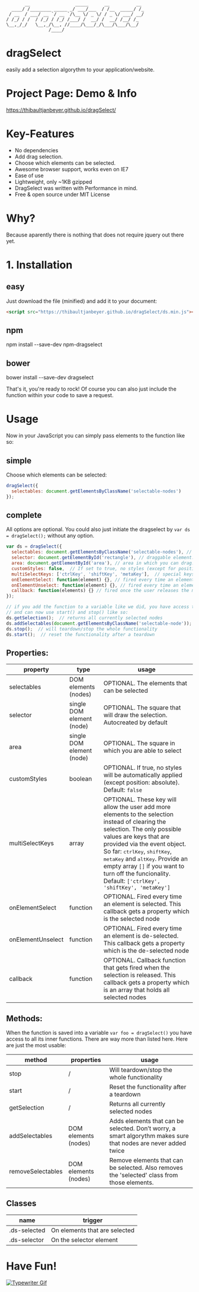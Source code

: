 ```
       __                 _____      __          __ 
  ____/ /________ _____ _/ ___/___  / /__  _____/ /_
 / __  / ___/ __ `/ __ `/\__ \/ _ \/ / _ \/ ___/ __/
/ /_/ / /  / /_/ / /_/ /___/ /  __/ /  __/ /__/ /_  
\__,_/_/   \__,_/\__, //____/\___/_/\___/\___/\__/  
                /____/                              
```

# dragSelect
easily add a selection algorythm to your application/website.

# Project Page: Demo & Info

https://thibaultjanbeyer.github.io/dragSelect/

# Key-Features

- No dependencies
- Add drag selection.
- Choose which elements can be selected.
- Awesome browser support, works even on IE7
- Ease of use
- Lightweight, only ~1KB gzipped
- DragSelect was written with Performance in mind.
- Free & open source under MIT License

# Why?

Because aparently there is nothing that does not require jquery out there yet.

# 1. Installation
## easy

Just download the file (minified) and add it to your document:

```html
<script src="https://thibaultjanbeyer.github.io/dragSelect/ds.min.js"></script>
```

## npm

npm install --save-dev npm-dragselect

## bower

bower install --save-dev dragselect

That's it, you're ready to rock!
Of course you can also just include the function within your code to save a request.

# Usage

Now in your JavaScript you can simply pass elements to the function like so:

## simple

Choose which elements can be selected:

```javascript
dragSelect({
  selectables: document.getElementsByClassName('selectable-nodes')
});
```

## complete

All options are optional. You could also just initiate the dragselect by `var ds = dragSelect();` without any option.

```javascript
var ds = dragSelect({
  selectables: document.getElementsByClassName('selectable-nodes'), // node/nodes that can be selected. This is also optional, you could just add them later with .addSelectables.
  selector: document.getElementById('rectangle'), // draggable element. By default one will be created.
  area: document.getElementById('area'), // area in which you can drag. If not provided it will be the whole document.
  customStyles: false,  // If set to true, no styles (except for position absolute) will be applied by default.
  multiSelectKeys: ['ctrlKey', 'shiftKey', 'metaKey'],  // special keys that allow multiselection.
  onElementSelect: function(element) {}, // fired every time an element is selected. (element) = just selected node
  onElementUnselect: function(element) {}, // fired every time an element is de-selected. (element) = just de-selected node.
  callback: function(elements) {} // fired once the user releases the mouse. (elements) = selected nodes.
});

// if you add the function to a variable like we did, you have access to all its functions
// and can now use start() and stop() like so:
ds.getSelection();  // returns all currently selected nodes
ds.addSelectables(document.getElementsByClassName('selectable-node'));  // adds elements that can be selected. Intelligent algorythm never adds elements twice.
ds.stop();  // will teardown/stop the whole functionality
ds.start();  // reset the functionality after a teardown
```

## Properties:
| property | type | usage |
|--- |--- |--- |
|selectables |DOM elements (nodes) |OPTIONAL. The elements that can be selected |
|selector |single DOM element (node) |OPTIONAL. The square that will draw the selection. Autocreated by default |
|area |single DOM element (node) |OPTIONAL. The square in which you are able to select |
|customStyles |boolean |OPTIONAL. If true, no styles will be automatically applied (except position: absolute). Default: `false` |
|multiSelectKeys |array |OPTIONAL. These key will allow the user add more elements to the selection instead of clearing the selection. The only possible values are keys that are provided via the event object. So far: <kbd>ctrlKey</kbd>, <kbd>shiftKey</kbd>, <kbd>metaKey</kbd> and <kbd>altKey</kbd>. Provide an empty array `[]` if you want to turn off the funcionality. Default: `['ctrlKey', 'shiftKey', 'metaKey']` |
|onElementSelect |function |OPTIONAL. Fired every time an element is selected. This callback gets a property which is the selected node |
|onElementUnselect |function |OPTIONAL. Fired every time an element is de-selected. This callback gets a property which is the de-selected node |
|callback |function |OPTIONAL. Callback function that gets fired when the selection is released. This callback gets a property which is an array that holds all selected nodes |

## Methods:
When the function is saved into a variable `var foo = dragSelect()` you have access to all its inner functions. There are way more than listed here. Here are just the most usable:  

| method | properties | usage |
|--- |--- |--- |
|stop |/ |Will teardown/stop the whole functionality |
|start |/ |Reset the functionality after a teardown |
|getSelection |/ |Returns all currently selected nodes |
|addSelectables |DOM elements (nodes) |Adds elements that can be selected. Don’t worry, a smart algorythm makes sure that nodes are never added twice |
|removeSelectables |DOM elements (nodes) |Remove elements that can be selected. Also removes the 'selected' class from those elements. |

## Classes
| name | trigger |
|--- |--- |
|.ds-selected |On elements that are selected
|.ds-selector |On the selector element

# Have Fun!

[![Typewriter Gif](https://thibaultjanbeyer.github.io/dragSelect/typewriter.gif)](http://thibaultjanbeyer.com/)